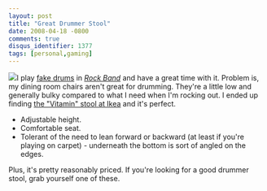 ```yaml
---
layout: post
title: "Great Drummer Stool"
date: 2008-04-18 -0800
comments: true
disqus_identifier: 1377
tags: [personal,gaming]
---
```

[![](https://hyqi8g.dm2303.livefilestore.com/y2p_btwj2wrWVC8161-wO1W5-SXHdcjM6qaRht2vlqDpYeYLohGUlwNURXas2sZokhxhL79IAK2Sg7ZTWQ12_Lph5X2hM1t86dV_EmuhwBa44M/20080418vitaminstool.jpg?psid=1)](http://www.ikea.com/us/en/catalog/products/90118811)I
play [fake
drums](http://www.amazon.com/gp/product/B000TT2D2A?ie=UTF8&tag=mhsvortex&linkCode=as2&camp=1789&creative=9325&creativeASIN=B000TT2D2A)
in *[Rock
Band](http://www.amazon.com/gp/product/B000TT4GBG?ie=UTF8&tag=mhsvortex&linkCode=as2&camp=1789&creative=9325&creativeASIN=B000TT4GBG)*
and have a great time with it. Problem is, my dining room chairs aren't
great for drumming. They're a little low and generally bulky compared to
what I need when I'm rocking out. I ended up finding [the "Vitamin"
stool at Ikea](http://www.ikea.com/us/en/catalog/products/90118811) and
it's perfect.

-   Adjustable height.
-   Comfortable seat.
-   Tolerant of the need to lean forward or backward (at least if you're
    playing on carpet) - underneath the bottom is sort of angled on the
    edges.

Plus, it's pretty reasonably priced. If you're looking for a good
drummer stool, grab yourself one of these.

